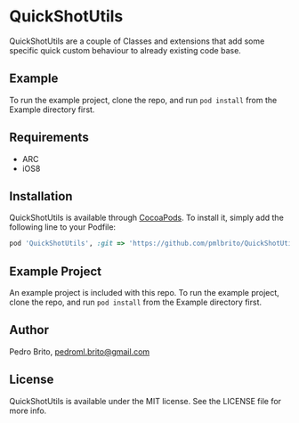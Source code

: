 # QuickShotUtils

<!--[![CI Status](http://img.shields.io/travis/Pedro Brito/QuickShotUtils.svg?style=flat)](https://travis-ci.org/Pedro Brito/QuickShotUtils)-->
<!--[![Version](https://img.shields.io/cocoapods/v/QuickShotUtils.svg?style=flat)](http://cocoapods.org/pods/QuickShotUtils)-->
<!--[![License](https://img.shields.io/cocoapods/l/QuickShotUtils.svg?style=flat)](http://cocoapods.org/pods/QuickShotUtils)-->
<!--[![Platform](https://img.shields.io/cocoapods/p/QuickShotUtils.svg?style=flat)](http://cocoapods.org/pods/QuickShotUtils)-->


 QuickShotUtils are a couple of Classes and extensions that add some specific quick custom behaviour to already existing code base.
 
## Example

 To run the example project, clone the repo, and run `pod install` from the Example directory first.

## Requirements
* ARC
* iOS8

## Installation

QuickShotUtils is available through [CocoaPods](http://cocoapods.org). To install
it, simply add the following line to your Podfile:

```ruby
pod 'QuickShotUtils', :git => 'https://github.com/pmlbrito/QuickShotUtils.git'
```

## Example Project

An example project is included with this repo.  To run the example project, clone the repo, and run `pod install` from the Example directory first.

## Author

Pedro Brito, pedroml.brito@gmail.com

## License

QuickShotUtils is available under the MIT license. See the LICENSE file for more info.
